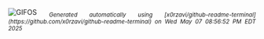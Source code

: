 <div align="justify">
<picture>
    <source media="(prefers-color-scheme: dark)" srcset="https://i.ibb.co/LdkXxFrr/output-gif.gif">
    <source media="(prefers-color-scheme: light)" srcset="https://i.ibb.co/LdkXxFrr/output-gif.gif">
    <img alt="GIFOS" src="https://i.ibb.co/LdkXxFrr/output-gif.gif">
</picture>
<sub><i>Generated automatically using [x0rzavi/github-readme-terminal](https://github.com/x0rzavi/github-readme-terminal) on Wed May 07 08:56:52 PM EDT 2025</i></sub>
</div>

<!--  -->